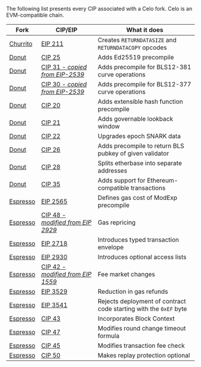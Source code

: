 The following list presents every CIP associated with a Celo fork. Celo is an EVM-compatible chain.

| Fork                                                                                | CIP/EIP                                                                                                      | What it does                                                      |
| ----------------------------------------------------------------------------------- | ------------------------------------------------------------------------------------------------------------ | ----------------------------------------------------------------- |
| [Churrito](https://github.com/celo-org/celo-proposals/blob/master/CIPs/cip-0024.md) | [EIP 211](https://eips.ethereum.org/EIPS/eip-211)                                                            | Creates `RETURNDATASIZE` and `RETURNDATACOPY` opcodes             |
| [Donut](https://github.com/celo-org/celo-proposals/blob/master/CIPs/cip-0027.md)    | [CIP 25](https://github.com/celo-org/celo-proposals/blob/master/CIPs/cip-0025.md)                            | Adds Ed25519 precompile                                           |
| [Donut](https://github.com/celo-org/celo-proposals/blob/master/CIPs/cip-0027.md)    | [CIP 31 - _copied from EIP-2539_](https://github.com/celo-org/celo-proposals/blob/master/CIPs/cip-0031.md)   | Adds precompile for BLS12-381 curve operations                    |
| [Donut](https://github.com/celo-org/celo-proposals/blob/master/CIPs/cip-0027.md)    | [CIP 30 - _copied from EIP-2539_](https://github.com/celo-org/celo-proposals/blob/master/CIPs/cip-0030.md)   | Adds precompile for BLS12-377 curve operations                    |
| [Donut](https://github.com/celo-org/celo-proposals/blob/master/CIPs/cip-0027.md)    | [CIP 20](https://github.com/celo-org/celo-proposals/blob/master/CIPs/cip-0020.md)                            | Adds extensible hash function precompile                          |
| [Donut](https://github.com/celo-org/celo-proposals/blob/master/CIPs/cip-0027.md)    | [CIP 21](https://github.com/celo-org/celo-proposals/blob/master/CIPs/cip-0021.md)                            | Adds governable lookback window                                   |
| [Donut](https://github.com/celo-org/celo-proposals/blob/master/CIPs/cip-0027.md)    | [CIP 22](https://github.com/celo-org/celo-proposals/blob/master/CIPs/cip-0022.md)                            | Upgrades epoch SNARK data                                         |
| [Donut](https://github.com/celo-org/celo-proposals/blob/master/CIPs/cip-0027.md)    | [CIP 26](https://github.com/celo-org/celo-proposals/blob/master/CIPs/cip-0026.md)                            | Adds precompile to return BLS pubkey of given validator           |
| [Donut](https://github.com/celo-org/celo-proposals/blob/master/CIPs/cip-0027.md)    | [CIP 28](https://github.com/celo-org/celo-proposals/blob/master/CIPs/cip-0028.md)                            | Splits etherbase into separate addresses                          |
| [Donut](https://github.com/celo-org/celo-proposals/blob/master/CIPs/cip-0027.md)    | [CIP 35](https://github.com/celo-org/celo-proposals/blob/master/CIPs/cip-0035.md)                            | Adds support for Ethereum-compatible transactions                 |
| [Espresso](https://github.com/celo-org/celo-proposals/blob/master/CIPs/cip-0041.md) | [EIP 2565](https://eips.ethereum.org/EIPS/eip-2565)                                                          | Defines gas cost of ModExp precompile                             |
| [Espresso](https://github.com/celo-org/celo-proposals/blob/master/CIPs/cip-0041.md) | [CIP 48 - _modified from EIP 2929_](https://github.com/celo-org/celo-proposals/blob/master/CIPs/cip-0048.md) | Gas repricing                                                     |
| [Espresso](https://github.com/celo-org/celo-proposals/blob/master/CIPs/cip-0041.md) | [EIP 2718](https://eips.ethereum.org/EIPS/eip-2718)                                                          | Introduces typed transaction envelope                             |
| [Espresso](https://github.com/celo-org/celo-proposals/blob/master/CIPs/cip-0041.md) | [EIP 2930](https://eips.ethereum.org/EIPS/eip-2930)                                                          | Introduces optional access lists                                  |
| [Espresso](https://github.com/celo-org/celo-proposals/blob/master/CIPs/cip-0041.md) | [CIP 42 - _modified from EIP 1559_](https://github.com/celo-org/celo-proposals/blob/master/CIPs/cip-0042.md) | Fee market changes                                                |
| [Espresso](https://github.com/celo-org/celo-proposals/blob/master/CIPs/cip-0041.md) | [EIP 3529](https://eips.ethereum.org/EIPS/eip-3529)                                                          | Reduction in gas refunds                                          |
| [Espresso](https://github.com/celo-org/celo-proposals/blob/master/CIPs/cip-0041.md) | [EIP 3541](https://eips.ethereum.org/EIPS/eip-3541)                                                          | Rejects deployment of contract code starting with the `0xEF` byte |
| [Espresso](https://github.com/celo-org/celo-proposals/blob/master/CIPs/cip-0041.md) | [CIP 43](https://github.com/celo-org/celo-proposals/blob/master/CIPs/cip-0043.md)                            | Incorporates Block Context                                        |
| [Espresso](https://github.com/celo-org/celo-proposals/blob/master/CIPs/cip-0041.md) | [CIP 47](https://github.com/celo-org/celo-proposals/blob/master/CIPs/cip-0047.md)                            | Modifies round change timeout formula                             |
| [Espresso](https://github.com/celo-org/celo-proposals/blob/master/CIPs/cip-0041.md) | [CIP 45](https://github.com/celo-org/celo-proposals/blob/master/CIPs/cip-0045.md)                            | Modifies transaction fee check                                    |
| [Espresso](https://github.com/celo-org/celo-proposals/blob/master/CIPs/cip-0041.md) | [CIP 50](https://github.com/celo-org/celo-proposals/blob/master/CIPs/cip-0050.md)                            | Makes replay protection optional                                  |
